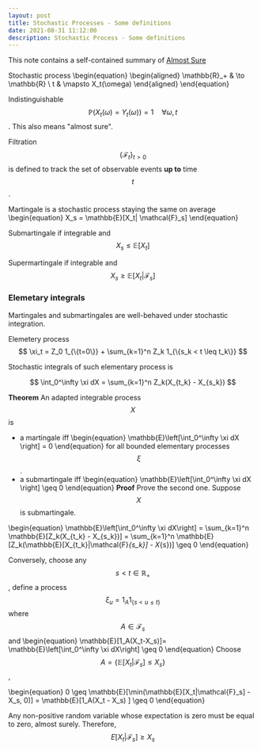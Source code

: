 ```yaml
---
layout: post
title: Stochastic Processes - Some definitions
date: 2021-08-31 11:12:00
description: Stochastic Process - Some definitions
---
```

This note contains a self-contained summary of <a href="https://almostsuremath.com/stochastic-calculus">Almost Sure</a> 


Stochastic process
\begin{equation}
\begin{aligned}
\mathbb{R}_+ & \to \mathbb{R} \\
t & \mapsto X_t(\omega)
\end{aligned}
\end{equation}

Indistinguishable $$\mathbb{P}(X_t(\omega)= Y_t(\omega)) = 1 \quad \forall \omega, t$$. This also means "almost sure".

Filtration $$\{\mathcal{F}_t\}_{t>0}$$ is defined to track the set of observable events **up to** time $$t$$.

Martingale is a stochastic process staying the same on average
\begin{equation}
X_s = \mathbb{E}[X_t| \mathcal{F}_s]
\end{equation}

Submartingale if integrable and $$X_s \leq \mathbb{E}[X_t]$$

Supermartingale if integrable and $$X_s \geq \mathbb{E}[X_t | \mathcal{F}_s]$$

### Elemetary integrals
Martingales and submartingales are well-behaved under stochastic integration. 

Elemetery process
$$
    \xi_t = Z_0 1_{\{t=0\}} + \sum_{k=1}^n Z_k 1_{\{s_k < t \leq t_k\}}
$$

Stochastic integrals of such elementary process is


$$
    \int_0^\infty \xi dX = \sum_{k=1}^n Z_k(X_{t_k} - X_{s_k})
$$

**Theorem**
An adapted integrable process $$X$$ is 
+ a martingale iff
  \begin{equation}
    \mathbb{E}\left[\int_0^\infty \xi dX \right] = 0
  \end{equation}
for all bounded elementary processes $$\xi$$.
+ a submartingale iff
  \begin{equation}
    \mathbb{E}\left[\int_0^\infty \xi dX \right] \geq 0
  \end{equation}
**Proof**
Prove the second one. Suppose $$X$$ is submartingale.

\begin{equation}
    \mathbb{E}\left[\int_0^\infty \xi dX\right] = \sum_{k=1}^n \mathbb{E}[Z_k(X_{t_k} - X_{s_k})]
 = \sum_{k=1}^n \mathbb{E}[Z_k(\mathbb{E}[X_{t_k}|\mathcal{F}_{s_k}] - X_{s})] \geq 0
\end{equation} 

Conversely, choose any $$s < t \in \mathbb{R}_+$$, define a process $$\xi_u = 1_A 1_{\{s <u \leq t\}}$$ where $$A \in \mathcal{F}_s$$ and
\begin{equation}
    \mathbb{E}[1_A(X_t-X_s)]= \mathbb{E}\left[\int_0^\infty \xi dX\right] \geq 0
\end{equation}
Choose $$A = \{\mathbb{E}[X_t | \mathcal{F}_s] \leq X_s\}$$, 

\begin{equation}
0 \geq \mathbb{E}[\min(\mathbb{E}[X_t|\mathcal{F}_s] - X_s, 0)] = \mathbb{E}[1_A(X_t - X_s) ] \geq 0
\end{equation}

Any non-positive random variable whose expectation is zero must be equal to zero, almost surely. Therefore, $$E[X_t|\mathcal{F}_s] \geq X_s$$